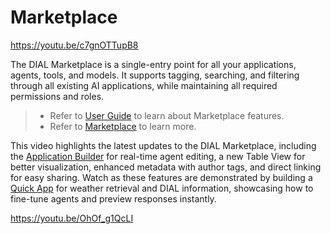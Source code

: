# Marketplace

https://youtu.be/c7gnOTTupB8

The DIAL Marketplace is a single-entry point for all your applications, agents, tools, and models. It supports tagging, searching, and filtering through all existing AI applications, while maintaining all required permissions and roles.

> * Refer to [User Guide](/docs/tutorials/0.user-guide.md#marketplace) to learn about Marketplace features.
> * Refer to [Marketplace](https://dialx.ai/marketplace) to learn more.

This video highlights the latest updates to the DIAL Marketplace, including the [Application Builder](/docs/tutorials/0.user-guide.md#application-builder) for real-time agent editing, a new Table View for better visualization, enhanced metadata with author tags, and direct linking for easy sharing. Watch as these features are demonstrated by building a [Quick App](/docs/tutorials/0.user-guide.md#quick-apps) for weather retrieval and DIAL information, showcasing how to fine-tune agents and preview responses instantly.

https://youtu.be/OhOf_g1QcLI

